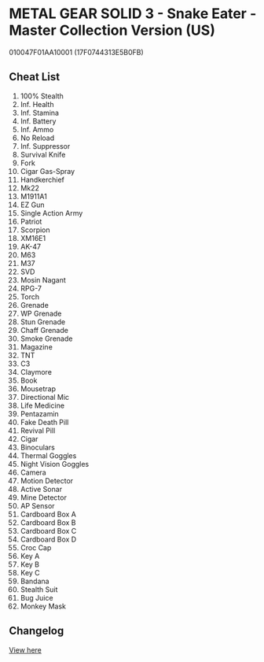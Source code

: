 # METAL GEAR SOLID 3 - Snake Eater - Master Collection Version (US)
010047F01AA10001 (17F0744313E5B0FB)

## Cheat List
1. 100% Stealth
1. Inf. Health
1. Inf. Stamina
1. Inf. Battery
1. Inf. Ammo
1. No Reload
1. Inf. Suppressor
1. Survival Knife
1. Fork
1. Cigar Gas-Spray
1. Handkerchief
1. Mk22
1. M1911A1
1. EZ Gun
1. Single Action Army
1. Patriot
1. Scorpion
1. XM16E1
1. AK-47
1. M63
1. M37
1. SVD
1. Mosin Nagant
1. RPG-7
1. Torch
1. Grenade
1. WP Grenade
1. Stun Grenade
1. Chaff Grenade
1. Smoke Grenade
1. Magazine
1. TNT
1. C3
1. Claymore
1. Book
1. Mousetrap
1. Directional Mic
1. Life Medicine
1. Pentazamin
1. Fake Death Pill
1. Revival Pill
1. Cigar
1. Binoculars
1. Thermal Goggles
1. Night Vision Goggles
1. Camera
1. Motion Detector
1. Active Sonar
1. Mine Detector
1. AP Sensor
1. Cardboard Box A
1. Cardboard Box B
1. Cardboard Box C
1. Cardboard Box D
1. Croc Cap
1. Key A
1. Key B
1. Key C
1. Bandana
1. Stealth Suit
1. Bug Juice
1. Monkey Mask

## Changelog
[View here](./CHANGELOG.md)